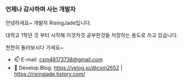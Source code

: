 ### 언제나 감사하며 사는 개발자

안녕하세요~ 개발자 RisingJade입니다.

대학교 1학년 것 부터 시작해 이것저것 공부한것들 저장하는 용도로 쓰고 있습니다.

천천히 둘러보시다 가세요~

- 📫 E-mail: csm48173738@gmail.com
- 🌱 Develop Blog: https://velog.io/@csm2652 | https://risingjade.tistory.com/

<!--
**csm2652/csm2652** is a ✨ _special_ ✨ repository because its `README.md` (this file) appears on your GitHub profile.

Here are some ideas to get you started:

- 🔭 I’m currently working on ...
- 🌱 I’m currently learning ...
- 👯 I’m looking to collaborate on ...
- 🤔 I’m looking for help with ...

-->

